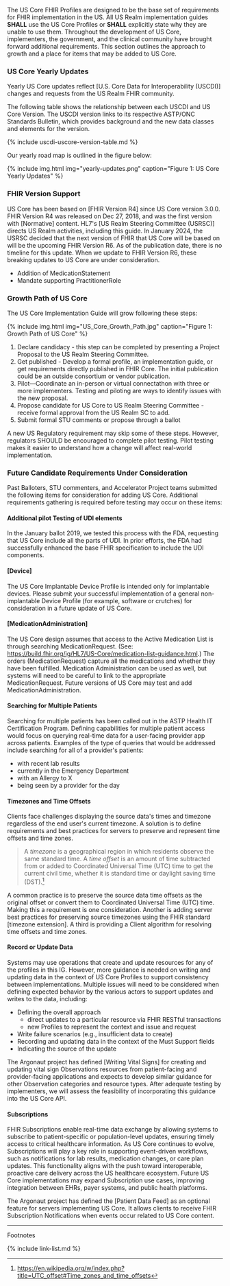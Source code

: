 
The US Core FHIR Profiles are designed to be the base set of requirements for FHIR implementation in the US. All US Realm implementation guides **SHALL** use the US Core Profiles or **SHALL** explicitly state why they are unable to use them. Throughout the development of US Core, implementers, the government, and the clinical community have brought forward additional requirements. This section outlines the approach to growth and a place for items that may be added to US Core.

### US Core Yearly Updates



Yearly US Core updates reflect [U.S. Core Data for Interoperability (USCDI)] changes and requests from the US Realm FHIR community.

The following table shows the relationship between each USCDI and US Core Version.
The USCDI version links to its respective ASTP/ONC Standards Bulletin, which provides background and the new data classes and elements for the version.

{% include uscdi-uscore-version-table.md %}

Our yearly road map is outlined in the figure below:

{% include img.html img="yearly-updates.png" caption="Figure 1: US Core Yearly Updates" %}

### FHIR Version Support

US Core has been based on [FHIR Version R4] since US Core version 3.0.0. FHIR Version R4 was released on Dec 27, 2018, and was the first version with [Normative] content. HL7's [US Realm Steering Committee (USRSC)] directs US Realm activities, including this guide. In January 2024, the USRSC decided that the next version of FHIR that US Core will be based on will be the upcoming FHIR Version R6. As of the publication date, there is no timeline for this update. When we update to FHIR Version R6, these breaking updates to US Core are under consideration.

- Addition of MedicationStatement
- Mandate supporting PractitionerRole


### Growth Path of US Core

The US Core Implementation Guide will grow following these steps:

{% include img.html img="US_Core_Growth_Path.jpg" caption="Figure 1: Growth Path of US Core" %}

1. Declare candidacy - this step can be completed by presenting a Project Proposal to the US Realm Steering Committee.
1. Get published - Develop a formal profile, an implementation guide, or get requirements directly published in  FHIR Core. The initial publication could be an outside consortium or vendor publication.
1. Pilot—Coordinate an in-person or virtual connectathon with three or more implementers. Testing and piloting are ways to identify issues with the new proposal.
1. Propose candidate for US Core to US Realm Steering Committee - receive formal approval from the US Realm SC to add.
1. Submit formal STU comments or propose through a ballot

A new US Regulatory requirement may skip some of these steps. However, regulators SHOULD be encouraged to complete pilot testing. Pilot testing makes it easier to understand how a change will affect real-world implementation.


### Future Candidate Requirements Under Consideration

Past Balloters, STU commenters, and Accelerator Project teams submitted the following items for consideration for adding US Core. Additional requirements gathering is required before testing may occur on these items:

#### Additional pilot Testing of UDI elements
In the January ballot 2019, we tested this process with the FDA, requesting that US Core include all the parts of UDI. In prior efforts, the FDA had successfully enhanced the base FHIR specification to include the UDI components.

#### [Device]
The US Core Implantable Device Profile is intended only for implantable devices. Please submit your successful implementation of a general non-implantable Device Profile (for example, software or crutches) for consideration in a future update of US Core.

#### [MedicationAdministration]
The US Core design assumes that access to the Active Medication List is through searching MedicationRequest. (See: https://build.fhir.org/ig/HL7/US-Core/medication-list-guidance.html.)  The orders (MedicationRequest) capture all the medications and whether they have been fulfilled. Medication Administration can be used as well, but systems will need to be careful to link to the appropriate MedicationRequest. Future versions of US Core may test and add MedicationAdministration.

#### Searching for Multiple Patients
Searching for multiple patients has been called out in the ASTP Health IT Certification Program. Defining capabilities for multiple patient access would focus on querying real-time data for a user-facing provider app across patients. Examples of the type of queries that would be addressed include searching for all of a provider's patients:

- with recent lab results  
- currently in the Emergency Department
- with an Allergy to X
- being seen by a provider for the day

#### Timezones and Time Offsets
Clients face challenges displaying the source data's times and timezone regardless of the end user's current timezone. A solution is to define requirements and best practices for servers to preserve and represent time offsets and time zones.  

>A *timezone* is a geographical region in which residents observe the same standard time. A *time offset* is an amount of time subtracted from or added to Coordinated Universal Time (UTC) time to get the current civil time, whether it is standard time or daylight saving time (DST).[^1]

A common practice is to preserve the source data time offsets as the original offset or convert them to Coordinated Universal Time (UTC) time. Making this a requirement is one consideration. Another is adding server best practices for preserving source timezones using the FHIR standard [timezone extension]. A third is providing a Client algorithm for resolving time offsets and time zones.

#### Record or Update Data


Systems may use operations that create and update resources for any of the profiles in this IG. However, more guidance is needed on writing and updating data in the context of US Core Profiles to support consistency between implementations. Multiple issues will need to be considered when defining expected behavior by the various actors to support updates and writes to the data, including:

  - Defining the overall approach
    -  direct updates to a particular resource via FHIR RESTful transactions
    - new Profiles to represent the context and issue and request
  - Write failure scenarios (e.g., insufficient data to create)
  - Recording and updating data in the context of the Must Support fields
  - Indicating the source of the update


The Argonaut project has defined [Writing Vital Signs] for creating and updating vital sign Observations resources from patient-facing and provider-facing applications and expects to develop similar guidance for other Observation categories and resource types. After adequate testing by implementers, we will assess the feasibility of incorporating this guidance into the US Core API.

#### Subscriptions

FHIR Subscriptions enable real-time data exchange by allowing systems to subscribe to patient-specific or population-level updates, ensuring timely access to critical healthcare information. As US Core continues to evolve, Subscriptions will play a key role in supporting event-driven workflows, such as notifications for lab results, medication changes, or care plan updates. This functionality aligns with the push toward interoperable, proactive care delivery across the US healthcare ecosystem. Future US Core implementations may expand Subscription use cases, improving integration between EHRs, payer systems, and public health platforms.

The Argonaut project has defined the [Patient Data Feed] as an optional feature for servers implementing US Core. It allows clients to receive FHIR Subscription Notifications when events occur related to US Core content.


------------------------------------------------------------------------
Footnotes

[^1]: https://en.wikipedia.org/w/index.php?title=UTC_offset#Time_zones_and_time_offsets


{% include link-list.md %}
